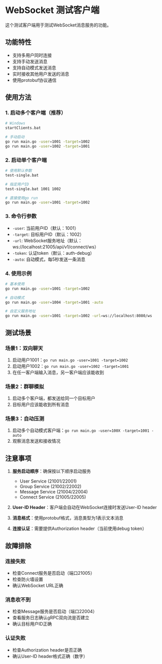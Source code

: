 # WebSocket 测试客户端

这个测试客户端用于测试WebSocket消息服务的功能。

## 功能特性

- 支持多用户同时连接
- 支持手动发送消息
- 支持自动模式发送消息
- 实时接收其他用户发送的消息
- 使用protobuf协议通信

## 使用方法

### 1. 启动多个客户端（推荐）

```bash
# Windows
startClients.bat

# 手动启动
go run main.go -user=1001 -target=1002
go run main.go -user=1002 -target=1001
```

### 2. 启动单个客户端

```bash
# 使用默认参数
test-single.bat

# 指定用户ID
test-single.bat 1001 1002

# 直接使用go run
go run main.go -user=1001 -target=1002
```

### 3. 命令行参数

- `-user`: 当前用户ID（默认：1001）
- `-target`: 目标用户ID（默认：1002）
- `-url`: WebSocket服务地址（默认：ws://localhost:21005/api/v1/connect/ws）
- `-token`: 认证token（默认：auth-debug）
- `-auto`: 自动模式，每5秒发送一条消息

### 4. 使用示例

```bash
# 基本使用
go run main.go -user=1001 -target=1002

# 自动模式
go run main.go -user=1004 -target=1001 -auto

# 自定义服务地址
go run main.go -user=1001 -target=1002 -url=ws://localhost:8080/ws
```

## 测试场景

### 场景1：双向聊天
1. 启动用户1001：`go run main.go -user=1001 -target=1002`
2. 启动用户1002：`go run main.go -user=1002 -target=1001`
3. 在任一客户端输入消息，另一客户端应该能收到

### 场景2：群聊模拟
1. 启动多个客户端，都发送给同一个目标用户
2. 目标用户应该能收到所有消息

### 场景3：自动压测
1. 启动多个自动模式客户端：`go run main.go -user=100X -target=1001 -auto`
2. 观察消息发送和接收情况

## 注意事项

1. **服务启动顺序**：确保按以下顺序启动服务
   - User Service (21001/22001)
   - Group Service (21002/22002)
   - Message Service (21004/22004)
   - Connect Service (21005/22005)

2. **User-ID Header**：客户端会自动在WebSocket连接时发送User-ID header

3. **消息格式**：使用protobuf格式，消息类型为1表示文本消息

4. **连接认证**：需要提供Authorization header（当前使用debug token）

## 故障排除

### 连接失败
- 检查Connect服务是否启动（端口21005）
- 检查防火墙设置
- 确认WebSocket URL正确

### 消息收不到
- 检查Message服务是否启动（端口22004）
- 查看服务日志确认gRPC双向流是否建立
- 确认目标用户ID正确

### 认证失败
- 检查Authorization header是否正确
- 确认User-ID header格式正确（数字）
